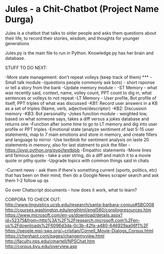# Jules - a Chit-Chatbot (Project Name Durga)

Jules is a chatbot that talks to older people and asks them questions about their life, to record their stories, wisdom, and thoughts for younger generations

Jules.py is the main file to run in Python.
Knowledge.py has her brain and database.

STUFF TO DO NEXT:

-More state management: don't repeat volleys (keep track of them) ***
-Small talk module
    -(questions people commonly ask bots) - short rsponse or tell a story from the bank
-Update memory module -
    -ST Memory - what was recently said, context, name, volley count, PPT count to dig in, what sentences or volleys to not repeat
    -LT Memory - User profile, Bot profile of itself, PPT triples of what was discussed
-KB1: Record user answers in a KB as a set of triples (Name, verb, adjective/descriptor)
-KB2: Discussion memory
-KB3: Bot personality
-Jokes function module - weighted low, based on what someone says, takes a diff versus a jokes database and returns one
-Function after some time to go to LT memory and dig into user profile or PPT triples
-Emotional state (analyze sentiment of last 5-15 user statements, map to 7 main emotions and store in memory, and create fillers and language to mirror
    -Use textblob for sentiment analysis on laste 20 statements in memory, also for last statment to pick the filler
    -https://pypi.python.org/pypi/textblob
    -Empathic statements
-Movie lines and famous quotes - take a user string, do a diff and match it to a movie quote or pithy quote
-Upgrade topics with common things said in chats

-Current news - ask them if there's something current (sports, politics, etc) that has been on their mind, then do a Google News scraper search and ask them 1-2 follow up qs


Go over Chatscript documents - how does it work, what to learn?

CORPORA TO CHECK OUT:
http://www.linguistics.ucsb.edu/research/santa-barbara-corpus#SBC008
http://courses.washington.edu/englhtml/engl560/corplingresources.htm
https://www.microsoft.com/en-us/download/details.aspx?id=52375&from=http%3A%2F%2Fresearch.microsoft.com%2Fen-us%2Fdownloads%2F6096d3da-0c3b-42fa-a480-646929aa06f1%2F
https://people.mpi-sws.org/~cristian/Cornell_Movie-Dialogs_Corpus.html
https://chenhaot.com/pages/changemyview.html
http://faculty.nps.edu/cmartell/NPSChat.htm
http://corpus.byu.edu/overview.asp
